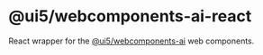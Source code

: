 # @ui5/webcomponents-ai-react

React wrapper for the [@ui5/webcomponents-ai](https://sap.github.io/ui5-webcomponents/components/ai/) web components.
